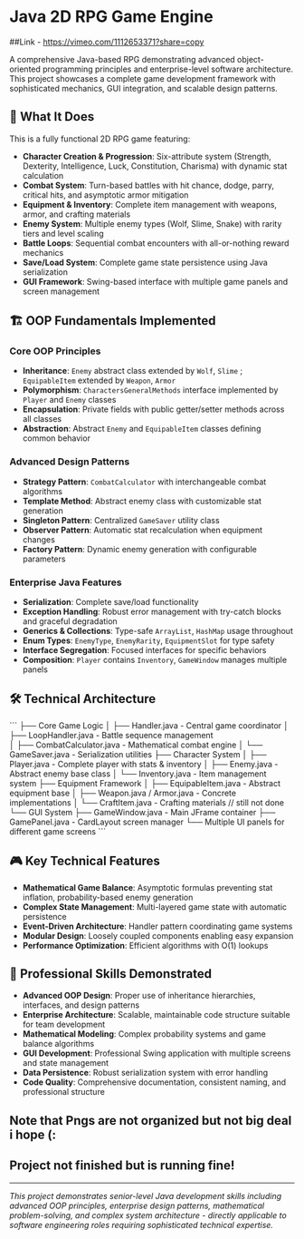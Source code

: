 # Java 2D RPG Game Engine

##Link - https://vimeo.com/1112653371?share=copy

A comprehensive Java-based RPG demonstrating advanced object-oriented programming principles and enterprise-level software architecture. This project showcases a complete game development framework with sophisticated mechanics, GUI integration, and scalable design patterns.

## 🎯 What It Does

This is a fully functional 2D RPG game featuring:
- **Character Creation & Progression**: Six-attribute system (Strength, Dexterity, Intelligence, Luck, Constitution, Charisma) with dynamic stat calculation
- **Combat System**: Turn-based battles with hit chance, dodge, parry, critical hits, and asymptotic armor mitigation
- **Equipment & Inventory**: Complete item management with weapons, armor, and crafting materials
- **Enemy System**: Multiple enemy types (Wolf, Slime, Snake) with rarity tiers and level scaling
- **Battle Loops**: Sequential combat encounters with all-or-nothing reward mechanics
- **Save/Load System**: Complete game state persistence using Java serialization
- **GUI Framework**: Swing-based interface with multiple game panels and screen management

## 🏗️ OOP Fundamentals Implemented

### Core OOP Principles
- **Inheritance**: `Enemy` abstract class extended by `Wolf`, `Slime` ; `EquipableItem` extended by `Weapon`, `Armor`
- **Polymorphism**: `CharactersGeneralMethods` interface implemented by `Player` and `Enemy` classes
- **Encapsulation**: Private fields with public getter/setter methods across all classes
- **Abstraction**: Abstract `Enemy` and `EquipableItem` classes defining common behavior

### Advanced Design Patterns
- **Strategy Pattern**: `CombatCalculator` with interchangeable combat algorithms
- **Template Method**: Abstract enemy class with customizable stat generation
- **Singleton Pattern**: Centralized `GameSaver` utility class
- **Observer Pattern**: Automatic stat recalculation when equipment changes
- **Factory Pattern**: Dynamic enemy generation with configurable parameters

### Enterprise Java Features
- **Serialization**: Complete save/load functionality 
- **Exception Handling**: Robust error management with try-catch blocks and graceful degradation
- **Generics & Collections**: Type-safe `ArrayList`, `HashMap` usage throughout
- **Enum Types**: `EnemyType`, `EnemyRarity`, `EquipmentSlot` for type safety
- **Interface Segregation**: Focused interfaces for specific behaviors
- **Composition**: `Player` contains `Inventory`, `GameWindow` manages multiple panels

## 🛠️ Technical Architecture

\`\`\`
├── Core Game Logic
│   ├── Handler.java - Central game coordinator
│   ├── LoopHandler.java - Battle sequence management  
│   ├── CombatCalculator.java - Mathematical combat engine
│   └── GameSaver.java - Serialization utilities
├── Character System
│   ├── Player.java - Complete player with stats & inventory
│   ├── Enemy.java - Abstract enemy base class
│   └── Inventory.java - Item management system
├── Equipment Framework
│   ├── EquipableItem.java - Abstract equipment base
│   ├── Weapon.java / Armor.java - Concrete implementations
│   └── CraftItem.java - Crafting materials // still not done 
└── GUI System
    ├── GameWindow.java - Main JFrame container
    ├── GamePanel.java - CardLayout screen manager
    └── Multiple UI panels for different game screens
\`\`\`

## 🎮 Key Technical Features

- **Mathematical Game Balance**: Asymptotic formulas preventing stat inflation, probability-based enemy generation
- **Complex State Management**: Multi-layered game state with automatic persistence
- **Event-Driven Architecture**: Handler pattern coordinating game systems
- **Modular Design**: Loosely coupled components enabling easy expansion
- **Performance Optimization**: Efficient algorithms with O(1) lookups 

## 💼 Professional Skills Demonstrated

- **Advanced OOP Design**: Proper use of inheritance hierarchies, interfaces, and design patterns
- **Enterprise Architecture**: Scalable, maintainable code structure suitable for team development
- **Mathematical Modeling**: Complex probability systems and game balance algorithms  
- **GUI Development**: Professional Swing application with multiple screens and state management
- **Data Persistence**: Robust serialization system with error handling
- **Code Quality**: Comprehensive documentation, consistent naming, and professional structure


## Note that Pngs are not organized but not big deal i hope (:
## Project not finished but is running fine!
---

*This project demonstrates senior-level Java development skills including advanced OOP principles, enterprise design patterns, mathematical problem-solving, and complex system architecture - directly applicable to software engineering roles requiring sophisticated technical expertise.*
